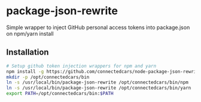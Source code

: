 # package-json-rewrite

Simple wrapper to inject GitHub personal access tokens into package.json on npm/yarn install

## Installation

``` bash
# Setup github token injection wrappers for npm and yarn
npm install -g https://github.com/connectedcars/node-package-json-rewrite
mkdir -p /opt/connectedcars/bin
ln -s /usr/local/bin/package-json-rewrite /opt/connectedcars/bin/npm
ln -s /usr/local/bin/package-json-rewrite /opt/connectedcars/bin/yarn
export PATH=/opt/connectedcars/bin:$PATH
```
